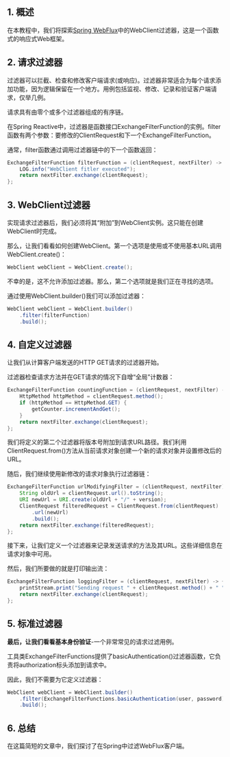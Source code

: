 ## 1. 概述

在本教程中，我们将探索[Spring WebFlux](https://www.baeldung.com/spring-5-functional-web)中的WebClient过滤器，这是一个函数式的响应式Web框架。

## 2. 请求过滤器

过滤器可以拦截、检查和修改客户端请求(或响应)。过滤器非常适合为每个请求添加功能，因为逻辑保留在一个地方。用例包括监视、修改、记录和验证客户端请求，仅举几例。

请求具有由零个或多个过滤器组成的有序链。

在Spring Reactive中，过滤器是函数接口ExchangeFilterFunction的实例。filter函数有两个参数：要修改的ClientRequest和下一个ExchangeFilterFunction。

通常，filter函数通过调用过滤器链中的下一个函数返回：

```java
ExchangeFilterFunction filterFunction = (clientRequest, nextFilter) -> {
    LOG.info("WebClient fitler executed");
    return nextFilter.exchange(clientRequest);
};
```

## 3. WebClient过滤器

实现请求过滤器后，我们必须将其“附加”到WebClient实例。这只能在创建WebClient时完成。

那么，让我们看看如何创建WebClient。第一个选项是使用或不使用基本URL调用WebClient.create()：

```java
WebClient webClient = WebClient.create();
```

不幸的是，这不允许添加过滤器。那么，第二个选项就是我们正在寻找的选项。

通过使用WebClient.builder()我们可以添加过滤器：

```java
WebClient webClient = WebClient.builder()
  	.filter(filterFunction)
  	.build();
```

## 4. 自定义过滤器

让我们从计算客户端发送的HTTP GET请求的过滤器开始。

过滤器检查请求方法并在GET请求的情况下自增“全局”计数器：

```java
ExchangeFilterFunction countingFunction = (clientRequest, nextFilter) -> {
    HttpMethod httpMethod = clientRequest.method();
    if (httpMethod == HttpMethod.GET) {
        getCounter.incrementAndGet();
    }
    return nextFilter.exchange(clientRequest);
};
```

我们将定义的第二个过滤器将版本号附加到请求URL路径。我们利用ClientRequest.from()方法从当前请求对象创建一个新的请求对象并设置修改后的URL。

随后，我们继续使用新修改的请求对象执行过滤器链：

```java
ExchangeFilterFunction urlModifyingFilter = (clientRequest, nextFilter) -> {
    String oldUrl = clientRequest.url().toString();
    URI newUrl = URI.create(oldUrl + "/" + version);
    ClientRequest filteredRequest = ClientRequest.from(clientRequest)
      	.url(newUrl)
      	.build();
    return nextFilter.exchange(filteredRequest);
};
```

接下来，让我们定义一个过滤器来记录发送请求的方法及其URL。这些详细信息在请求对象中可用。

然后，我们所要做的就是打印输出流：

```java
ExchangeFilterFunction loggingFilter = (clientRequest, nextFilter) -> {
    printStream.print("Sending request " + clientRequest.method() + " " + clientRequest.url());
    return nextFilter.exchange(clientRequest);
};
```

## 5. 标准过滤器

**最后，让我们看看基本身份验证**-一个非常常见的请求过滤用例。

工具类ExchangeFilterFunctions提供了basicAuthentication()过滤器函数，它负责将authorization标头添加到请求中。

因此，我们不需要为它定义过滤器：

```java
WebClient webClient = WebClient.builder()
  	.filter(ExchangeFilterFunctions.basicAuthentication(user, password))
  	.build();

```

## 6. 总结

在这篇简短的文章中，我们探讨了在Spring中过滤WebFlux客户端。